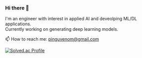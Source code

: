 ### Hi there 👋

I'm an engineer with interest in applied AI and deveolping ML/DL applications.  
Currently working on generating deep learning models.

📫 How to reach me: pinguvenom@gmail.com

[![Solved.ac Profile](http://mazassumnida.wtf/api/v2/generate_badge?boj=dkfks477)](https://solved.ac/dkfks477/)
